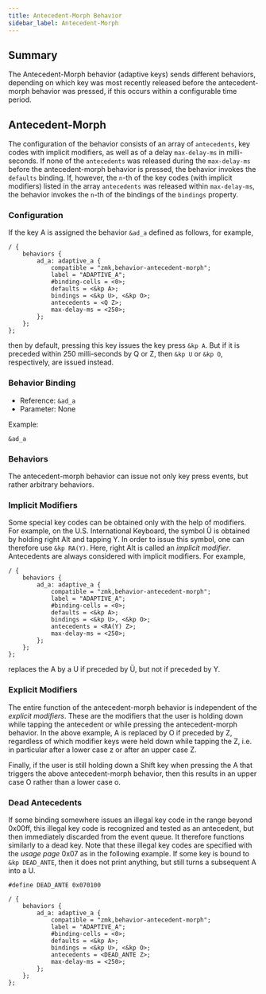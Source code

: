 ```yaml
---
title: Antecedent-Morph Behavior
sidebar_label: Antecedent-Morph
---
```


## Summary

The Antecedent-Morph behavior (adaptive keys) sends different behaviors, depending on which key was most recently
released before the antecedent-morph behavior was pressed, if this occurs within a configurable time period.

## Antecedent-Morph

The configuration of the behavior consists of an array of `antecedents`, key codes with implicit modifiers, as well as
of a delay `max-delay-ms` in milli-seconds. If none of the `antecedents` was released during the `max-delay-ms` before
the antecedent-morph behavior is pressed, the behavior invokes the `defaults` binding. If, however, the `n`-th of the
key codes (with implicit modifiers) listed in the array `antecedents` was released within `max-delay-ms`, the behavior
invokes the `n`-th of the bindings of the `bindings` property.

### Configuration

If the key A is assigned the behavior `&ad_a` defined as follows, for example,

```dts
/ {
    behaviors {
        ad_a: adaptive_a {
            compatible = "zmk,behavior-antecedent-morph";
            label = "ADAPTIVE_A";
            #binding-cells = <0>;
            defaults = <&kp A>;
            bindings = <&kp U>, <&kp O>;
            antecedents = <Q Z>;
            max-delay-ms = <250>;
        };
    };
};
```

then by default, pressing this key issues the key press `&kp A`. But if it is preceded within 250 milli-seconds by Q or
Z, then `&kp U` or `&kp O`, respectively, are issued instead.

### Behavior Binding

- Reference: `&ad_a`
- Parameter: None

Example:

```dts
&ad_a
```

### Behaviors

The antecedent-morph behavior can issue not only key press events, but rather arbitrary behaviors.

### Implicit Modifiers

Some special key codes can be obtained only with the help of modifiers. For example, on the U.S. International Keyboard,
the symbol Ü is obtained by holding right Alt and tapping Y. In order to issue this symbol, one can therefore use `&kp
RA(Y)`. Here, right Alt is called an _implicit modifier_. Antecedents are always considered with implicit modifiers. For
example,

```dts
/ {
    behaviors {
        ad_a: adaptive_a {
            compatible = "zmk,behavior-antecedent-morph";
            label = "ADAPTIVE_A";
            #binding-cells = <0>;
            defaults = <&kp A>;
            bindings = <&kp U>, <&kp O>;
            antecedents = <RA(Y) Z>;
            max-delay-ms = <250>;
        };
    };
};
```

replaces the A by a U if preceded by Ü, but not if preceded by Y.

### Explicit Modifiers

The entire function of the antecedent-morph behavior is independent of the _explicit modifiers_. These are the modifiers
that the user is holding down while tapping the antecedent or while pressing the antecedent-morph behavior. In the above
example, A is replaced by O if preceded by Z, regardless of which modifier keys were held down while tapping the Z,
i.e. in particular after a lower case z or after an upper case Z.

Finally, if the user is still holding down a Shift key when pressing the A that triggers the above antecedent-morph
behavior, then this results in an upper case O rather than a lower case o.

### Dead Antecedents

If some binding somewhere issues an illegal key code in the range beyond 0x00ff, this illegal key code is recognized and
tested as an antecedent, but then immediately discarded from the event queue. It therefore functions similarly to a dead
key. Note that these illegal key codes are specified with the _usage page_ 0x07 as in the following example. If some key
is bound to `&kp DEAD_ANTE`, then it does not print anything, but still turns a subsequent A into a U.

```dts
#define DEAD_ANTE 0x070100

/ {
    behaviors {
        ad_a: adaptive_a {
            compatible = "zmk,behavior-antecedent-morph";
            label = "ADAPTIVE_A";
            #binding-cells = <0>;
            defaults = <&kp A>;
            bindings = <&kp U>, <&kp O>;
            antecedents = <DEAD_ANTE Z>;
            max-delay-ms = <250>;
        };
    };
};
```
